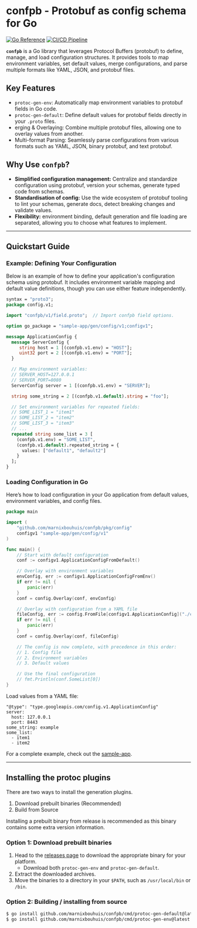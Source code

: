 # confpb - Protobuf as config schema for Go
[![Go Reference](https://pkg.go.dev/badge/github.com/marnixbouhuis/confpb.svg)](https://pkg.go.dev/github.com/marnixbouhuis/confpb)
[![CI/CD Pipeline](https://github.com/MarnixBouhuis/confpb/actions/workflows/cicd.yaml/badge.svg)](https://github.com/MarnixBouhuis/confpb/actions/workflows/cicd.yaml)

**`confpb`** is a Go library that leverages Protocol Buffers (protobuf) to define, manage, and load configuration structures. It provides tools to map environment variables, set default values, merge configurations, and parse multiple formats like YAML, JSON, and protobuf files.

## Key Features

- `protoc-gen-env`: Automatically map environment variables to protobuf fields in Go code.
- `protoc-gen-default`: Define default values for protobuf fields directly in your `.proto` files.
- erging & Overlaying: Combine multiple protobuf files, allowing one to overlay values from another.
- Multi-format Parsing: Seamlessly parse configurations from various formats such as YAML, JSON, binary protobuf, and text protobuf.

## Why Use `confpb`?

- **Simplified configuration management:** Centralize and standardize configuration using protobuf, version your schemas, generate typed code from schemas.
- **Standardisation of config:** Use the wide ecosystem of protobuf tooling to lint your schemas, generate docs, detect breaking changes and validate values.
- **Flexibility:** environment binding, default generation and file loading are separated, allowing you to choose what features to implement.

---

## Quickstart Guide

### Example: Defining Your Configuration

Below is an example of how to define your application's configuration schema using protobuf. It includes environment variable mapping and default value definitions, though you can use either feature independently.

```protobuf
syntax = "proto3";
package config.v1;

import "confpb/v1/field.proto";  // Import confpb field options.

option go_package = "sample-app/gen/config/v1;configv1";

message ApplicationConfig {
  message ServerConfig {
     string host = 1 [(confpb.v1.env) = "HOST"];
     uint32 port = 2 [(confpb.v1.env) = "PORT"];
  }

  // Map environment variables:
  // SERVER_HOST=127.0.0.1
  // SERVER_PORT=8080
  ServerConfig server = 1 [(confpb.v1.env) = "SERVER"];

  string some_string = 2 [(confpb.v1.default).string = "foo"];

  // Set environment variables for repeated fields:
  // SOME_LIST_1 = "item1"
  // SOME_LIST_2 = "item2"
  // SOME_LIST_3 = "item3"
  // ...
  repeated string some_list = 3 [
    (confpb.v1.env) = "SOME_LIST",
    (confpb.v1.default).repeated_string = {
      values: ["default1", "default2"]
    }
  ];
}
```

### Loading Configuration in Go
Here’s how to load configuration in your Go application from default values, environment variables, and config files.

```go
package main

import (
    "github.com/marnixbouhuis/confpb/pkg/config"
    configv1 "sample-app/gen/config/v1"
)

func main() {
    // Start with default configuration
    conf := configv1.ApplicationConfigFromDefault()

    // Overlay with environment variables
    envConfig, err := configv1.ApplicationConfigFromEnv()
    if err != nil {
        panic(err)
    }
    conf = config.Overlay(conf, envConfig)

    // Overlay with configuration from a YAML file
    fileConfig, err := config.FromFile[configv1.ApplicationConfig]("./config.yaml")
    if err != nil {
        panic(err)
    }
    conf = config.Overlay(conf, fileConfig)

    // The config is now complete, with precedence in this order:
    // 1. Config file
    // 2. Environment variables
    // 3. Default values

    // Use the final configuration
    // fmt.Println(conf.SomeList[0])
}
```

Load values from a YAML file:
```
"@type": "type.googleapis.com/config.v1.ApplicationConfig"
server:
  host: 127.0.0.1
  port: 8443
some_string: example
some_list:
  - item1
  - item2
```

For a complete example, check out the [sample-app](https://github.com/MarnixBouhuis/confpb/tree/main/examples/sample-app).

---

## Installing the protoc plugins

There are two ways to install the generation plugins.
1. Download prebuilt binaries (Recommended)
2. Build from Source

Installing a prebuilt binary from release is recommended as this binary contains some extra version information.

### Option 1: Download prebuilt binaries
1. Head to the [releases page](https://github.com/MarnixBouhuis/confpb/releases) to download the appropriate binary for your platform.
   - Download both `protoc-gen-env` and `protoc-gen-default`.
2. Extract the downloaded archives.
3. Move the binaries to a directory in your `$PATH`, such as `/usr/local/bin` or `/bin`.

### Option 2: Building / installing from source
```bash
$ go install github.com/marnixbouhuis/confpb/cmd/protoc-gen-default@latest
$ go install github.com/marnixbouhuis/confpb/cmd/protoc-gen-env@latest
 ```
